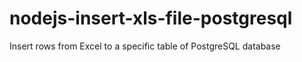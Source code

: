 # nodejs-insert-xls-file-postgresql
Insert rows from Excel to a specific table of PostgreSQL database
